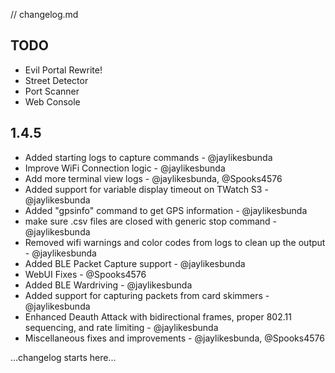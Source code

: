 // changelog.md 

## TODO
- Evil Portal Rewrite!
- Street Detector
- Port Scanner
- Web Console


## 1.4.5
- Added starting logs to capture commands - @jaylikesbunda
- Improve WiFi Connection logic - @jaylikesbunda
- Add more terminal view logs - @jaylikesbunda, @Spooks4576
- Added support for variable display timeout on TWatch S3 - @jaylikesbunda
- Added "gpsinfo" command to get GPS information - @jaylikesbunda
- make sure .csv files are closed with generic stop command - @jaylikesbunda
- Removed wifi warnings and color codes from logs to clean up the output - @jaylikesbunda
- Added BLE Packet Capture support - @jaylikesbunda
- WebUI Fixes - @Spooks4576
- Added BLE Wardriving - @jaylikesbunda
- Added support for capturing packets from card skimmers - @jaylikesbunda
- Enhanced Deauth Attack with bidirectional frames, proper 802.11 sequencing, and rate limiting - @jaylikesbunda
- Miscellaneous fixes and improvements - @jaylikesbunda, @Spooks4576

...changelog starts here... 
